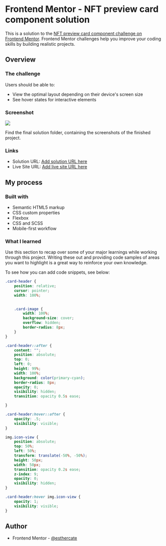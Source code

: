 # Frontend Mentor - NFT preview card component solution

This is a solution to the [NFT preview card component challenge on Frontend Mentor](https://www.frontendmentor.io/challenges/nft-preview-card-component-SbdUL_w0U). Frontend Mentor challenges help you improve your coding skills by building realistic projects. 

## Overview

### The challenge

Users should be able to:

- View the optimal layout depending on their device's screen size
- See hover states for interactive elements

### Screenshot

![](./screenshot.jpg)

Find the final solution folder, containing the screenshots of the finished project. 

### Links

- Solution URL: [Add solution URL here](https://your-solution-url.com)
- Live Site URL: [Add live site URL here](https://your-live-site-url.com)

## My process

### Built with

- Semantic HTML5 markup
- CSS custom properties
- Flexbox
- CSS and SCSS
- Mobile-first workflow

### What I learned

Use this section to recap over some of your major learnings while working through this project. Writing these out and providing code samples of areas you want to highlight is a great way to reinforce your own knowledge.

To see how you can add code snippets, see below:


```css
.card-header {
    position: relative;
    cursor: pointer;
    width: 100%;
    

    .card-image {
        width: 100%;  
        background-size: cover;
        overflow: hidden;
        border-radius: 8px;
    }
}

.card-header::after {
    content: "";
    position: absolute;
    top: 0;
    left: 0;
    height: 99%;
    width: 100%;
    background: color(primary-cyan);
    border-radius: 8px;
    opacity: 0;
    visibility: hidden;
    transition: opacity 0.5s ease;

}

.card-header:hover::after {
    opacity: .5;
    visibility: visible;
}

img.icon-view {
    position: absolute;
    top: 50%;
    left: 50%;
    transform: translate(-50%, -50%);
    height: 50px;
    width: 50px;
    transition: opacity 0.2s ease;
    z-index: 9;
    opacity: 0;
    visibility: hidden;
}

.card-header:hover img.icon-view {
    opacity: 1;
    visibility: visible;
}

```

## Author

- Frontend Mentor - [@esthercate](https://www.frontendmentor.io/profile/esthercate)


